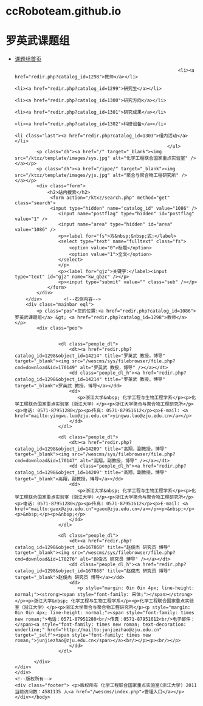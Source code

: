 # ccRoboteam.github.io
<!DOCTYPE html PUBLIC "-//W3C//DTD XHTML 1.0 Transitional//EN" "http://www.w3.org/TR/xhtml1/DTD/xhtml1-transitional.dtd">
<html xmlns="http://www.w3.org/1999/xhtml">
<head>
<meta http-equiv="Content-Type" content="text/html; charset=gb2312" />
<title>教师 - 罗英武课题组</title>
<link rel="stylesheet" type="text/css" href="/ktxz/template/css/css.css" />
</head>

                                         
        	                	        
                	        
                                                                                
                	                	                	                	        	        	        	        	        
                                                                
                	    
<body>
	
<div class="top"><h1 class="btmc">罗英武课题组</h1><a href="/ktxzen/redir.php?catalog_id=12961" class="top_a" target="_blank"></a></div>    <div class="content">
    	<!--左侧边栏-->
        <div class="sidebar eql">
        	<!--导航-->
            <ul class="nav">
            	<li><a href="/ktxz/redir.php?catalog_id=1086">课题组首页</a></li>
                
                                                                <li><a href="redir.php?catalog_id=1298">教师</a></li>
                                                                                <li><a href="redir.php?catalog_id=1299">研究生</a></li>
                                                                                <li><a href="redir.php?catalog_id=1300">研究方向</a></li>
                                                                                <li><a href="redir.php?catalog_id=1301">研究成果</a></li>
                                                                                <li><a href="redir.php?catalog_id=1302">科研设备</a></li>
                                                                                <li class="last"><a href="redir.php?catalog_id=1303">组内活动</a></li>
                                                            </ul>
            <p class="dh"><a href="/" target="_blank"><img src="/ktxz/template/images/sys.jpg" alt="化学工程联合国家重点实验室" /></a></p>
            <p class="dh"><a href="/ippe/" target="_blank"><img src="/ktxz/template/images/yjs.jpg" alt="聚合与聚合物工程研究所" /></a></p>
            <div class="form">
            	<h2>站内搜索</h2>
            	 <form action="/ktxz/search.php" method="get" class="search">
                 <input type="hidden" name="catalog_id" value="1086" />
                 	<input name="postflag" type="hidden" id="postflag" value="1" />
      				<input name="area" type="hidden" id="area" value="1086" />
            		<p><label for="fs">方&nbsp;&nbsp;式:</label>
                    <select type="text" name="fulltext" class="fs">
                		<option value="0">标题</option>
                    	<option value="1">全文</option>
                	</select>
                	</p>
                    <p><label for="gjz">关键字:</label><input type="text" id="gjz" name="kw_qbzc" /></p>
            		<p><input type="submit" value="" class="sub" /></p>
                </form>
            </div>
        </div>        <!--右侧内容-->
        <div class="mainbar eql">
        	<p class="pos">您的位置:<a href="redir.php?catalog_id=1086">罗英武课题组</a> &gt; <a href="redir.php?catalog_id=1298">教师</a></p>
            <div class="peo">
                
                                    
                    <dl class="people_dl">
                        <dt><a href="redir.php?catalog_id=1298&object_id=14214" title="罗英武 教授，博导" target="_blank"><img src="/wescms/sys/filebrowser/file.php?cmd=download&id=170149" alt="罗英武 教授，博导" /></a></dt>
                        <dd class="people_dl_h"><a href="redir.php?catalog_id=1298&object_id=14214" title="罗英武 教授，博导" target="_blank">罗英武 教授，博导</a></dd>
                        <dd>
                           <p>浙江大学&nbsp; 化学工程与生物工程学系</p><p>化学工程联合国家重点实验室（浙江大学）</p><p>浙江大学聚合与聚合物工程研究所</p><p>电话: 0571-87951280</p><p>传真: 0571-87951612</p><p>E-mail: <a href="mailto:yingwu.luo@zju.edu.cn">yingwu.luo@zju.edu.cn</a></p>
                        </dd>
                    </dl>
                                    
                    <dl class="people_dl">
                        <dt><a href="redir.php?catalog_id=1298&object_id=14209" title="高翔，副教授，博导" target="_blank"><img src="/wescms/sys/filebrowser/file.php?cmd=download&id=170147" alt="高翔，副教授，博导" /></a></dt>
                        <dd class="people_dl_h"><a href="redir.php?catalog_id=1298&object_id=14209" title="高翔，副教授，博导" target="_blank">高翔，副教授，博导</a></dd>
                        <dd>
                           <p>浙江大学&nbsp; 化学工程与生物工程学系</p><p>化学工程联合国家重点实验室（浙江大学）</p><p>浙江大学聚合与聚合物工程研究所</p><p>电话: 0571-87951280</p><p>传真: 0571-87951612</p><p>E-mail: <a href="mailto:gaox@zju.edu.cn">gaox@zju.edu.cn</a></p><p>&nbsp;</p><p>&nbsp;</p><p>&nbsp;</p>
                        </dd>
                    </dl>
                                    
                    <dl class="people_dl">
                        <dt><a href="redir.php?catalog_id=1298&object_id=167868" title="赵俊杰 研究员 博导" target="_blank"><img src="/wescms/sys/filebrowser/file.php?cmd=download&id=170276" alt="赵俊杰 研究员 博导" /></a></dt>
                        <dd class="people_dl_h"><a href="redir.php?catalog_id=1298&object_id=167868" title="赵俊杰 研究员 博导" target="_blank">赵俊杰 研究员 博导</a></dd>
                        <dd>
                           <p style="margin: 0in 0in 4px; line-height: normal;"><strong><span style="font-family: 宋体;"></span></strong></p><p>浙江大学&nbsp; 化学工程与生物工程学系</p><p>化学工程联合国家重点实验室（浙江大学）</p><p>浙江大学聚合与聚合物工程研究所</p><p style="margin: 0in 0in 4px; line-height: normal;"><span style="font-family: times new roman;">电话：0571-87951280<br/>传真：0571-87951612<br/>电子邮件：</span><a style="font-family: times new roman; text-decoration: underline;" href="http://mailto:junjiezhao@zju.edu.cn" target="_self"><span style="font-family: times new roman;">junjiezhao@zju.edu.cn</span></a><br/></p><p><br/></p>
                        </dd>
                    </dl>
                  
           </div>
  	</div>
    </div>
    <!--版权所有-->
    <div class="footer"> <p>版权所有 化学工程联合国家重点实验室(浙江大学) 2011 当前访问数：4581135 人<a href="/wescms/index.php">管理入口</a></p></div></body>
</html>
